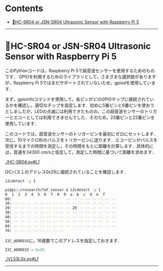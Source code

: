# Contents

- [🤖HC-SR04 or JSN-SR04 Ultrasonic Sensor with Raspberry Pi 5](#🤖HC-SR04-or-JSN-SR04-Ultrasonic-Sensor-with-Raspberry-Pi-5)


---
# 🤖HC-SR04 or JSN-SR04 Ultrasonic Sensor with Raspberry Pi 5 

このPythonコードは，Raspberry Pi 5で超音波センサーを使用するためのものです．
GPIOを利用するためのライブラリとして，さまざまな選択肢がありますが，Raspberry Pi 5ではまだサポートされていないため，gpiodを使用しています．

まず，gpioinfoコマンドを使用して，各ピンがどのGPIOチップに接続されているかを確認し，適切なチップを設定します．初めに5番ピンと6番ピンを使おうとしましたが，LEDの点滅には利用できたものの，この超音波センサーのトリガーとエコーとしては利用できませんでした．そのため，23番ピンと22番ピンを使用しています．

このコードでは，超音波センサーのトリガーピンを最初にゼロにセットします．次に，10マイクロ秒のパルスをトリガーピンに送ります．エコーピンがパルスを受信するまでの時間を測定し，その時間をもとに距離を計算します．具体的には，音速を34300 cm/sと仮定して，測定した時間に基づいて距離を求めます．


[./HC-SR04.py#L1](./HC-SR04.py#L1)


I2Cバス１のアドレス0x29に接続されていることを確認します．

```sh
i2cdetect -y 1
```

```sh
pi@pi:~/research/ToF_sensor $ i2cdetect -y 1
0  1  2  3  4  5  6  7  8  9  a  b  c  d  e  f
00:                         -- -- -- -- -- -- -- -- 
10: -- -- -- -- -- -- -- -- -- -- -- -- -- -- -- -- 
20: -- -- -- -- -- -- -- -- -- 29 -- -- -- -- -- -- 
30: -- -- -- -- -- -- -- -- -- -- -- -- -- -- -- -- 
40: -- -- -- -- -- -- -- -- -- -- -- -- -- -- -- -- 
50: -- -- -- -- -- -- -- -- -- -- -- -- -- -- -- -- 
60: -- -- -- -- -- -- -- -- -- -- -- -- -- -- -- -- 
70: -- -- -- -- -- -- -- --     
```

`I2C_ADDRESS`に，16進数でこのアドレスを指定しておきます．

```python
I2C_ADDRESS = 0x29
```


[./VL53L0x.py#L1](./VL53L0x.py#L1)


---
